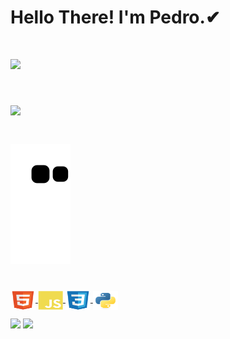 
# Hello There! I'm Pedro.✔
# <div align="center">
  # <a href="https://github.com/PedroCristo">
  # <img height="180em" src="https://github-readme-stats.vercel.app/api?username=PedroCristo&show_icons=true&theme=dracula&include_all_commits=true&count_private=true"/>
  # <img height="180em" src="https://github-readme-stats.vercel.app/api/top-langs/?username=PedroCristo&layout=compact&langs_count=7&theme=dracula"/>
# </div>
 # ![Snake animation](https://github.com/rafaballerini/rafaballerini/blob/output/github-contribution-grid-snake.svg)
  <br>
<span><img align="center" alt="Rafa-HTML" height="30" width="40" src="https://raw.githubusercontent.com/devicons/devicon/master/icons/html5/html5-original.svg"></span>
<span><img align="center" alt="Rafa-Js" height="30" width="40" src="https://raw.githubusercontent.com/devicons/devicon/master/icons/javascript/javascript-plain.svg"></span>
<span><img align="center" alt="Rafa-CSS" height="30" width="40" src="https://raw.githubusercontent.com/devicons/devicon/master/icons/css3/css3-original.svg"></span>
<span><img align="center" alt="Rafa-Python" height="30" width="40" src="https://raw.githubusercontent.com/devicons/devicon/master/icons/python/python-original.svg"></span>
<span><img align="right" alt="" height="150" style="border-radius:50px;" src=""></span>
<br>

<span><a href = "mailto:pedro.cristo.webdeveloper@gmail.com"><img src="https://img.shields.io/badge/-Gmail-%23333?style=for-the-badge&logo=gmail&logoColor=white" target="_blank"></a></span>
 <span><a href="https://www.linkedin.com/in/pedro-cristo/" target="_blank"><img src="https://img.shields.io/badge/-LinkedIn-%230077B5?style=for-the-badge&logo=linkedin&logoColor=white" target="_blank"></a></span>

